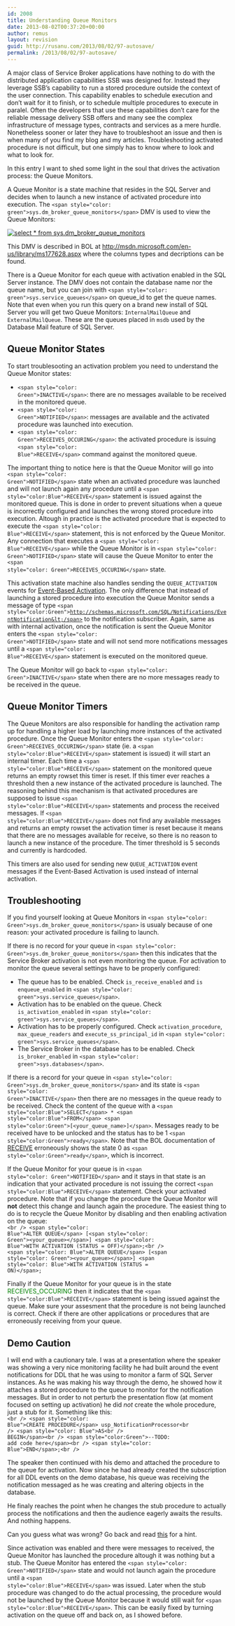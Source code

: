 ```yaml
---
id: 2008
title: Understanding Queue Monitors
date: 2013-08-02T00:37:20+00:00
author: remus
layout: revision
guid: http://rusanu.com/2013/08/02/97-autosave/
permalink: /2013/08/02/97-autosave/
---
```

A major class of Service Broker applications have nothing to do with the distributed application capabilities SSB was designed for. Instead they leverage SSB&#8217;s capability to run a stored procedure outside the context of the user connection. This capability enables to schedule execution and don&#8217;t wait for it to finish, or to schedule multiple procedures to execute in paralel. Often the developers that use these capabilities don&#8217;t care for the reliable message delivery SSB offers and many see the complex infrastructure of message types, contracts and services as a mere hurdle. Nonetheless sooner or later they have to troubleshoot an issue and then is when many of you find my blog and my articles. Troubleshooting activated procedure is not difficult, but one simply has to know where to look and what to look for.

In this entry I want to shed some light in the soul that drives the activation process: the Queue Monitors.

<!--more-->

A Queue Monitor is a state machine that resides in the SQL Server and decides when to launch a new instance of activated procedure into execution. The <code class="prettyprint lang-sql">&lt;span style="color: green">sys.dm_broker_queue_monitors&lt;/span></code> DMV is used to view the Queue Monitors:

<div class="post-image">
  <a href="http://rusanu.com/wp-content/uploads/2008/08/dm_broker_queue_monitors.png" target="_blank"><img src="http://rusanu.com/wp-content/uploads/2008/08/dm_broker_queue_monitors.png" alt="select * from sys.dm_broker_queue_monitors" title="Click on the image for a full size view" /></a>
</div>

This DMV is described in BOL at <a href="http://msdn.microsoft.com/en-us/library/ms177628.aspx" target="_blank">http://msdn.microsoft.com/en-us/library/ms177628.aspx</a> where the columns types and decriptions can be found.

There is a Queue Monitor for each queue with activation enabled in the SQL Server instance. The DMV does not contain the database name nor the queue name, but you can join with <code class="prettyprint lang-sql">&lt;span style="color: green">sys.service_queues&lt;/span></code> on queue_id to get the queue names. Note that even when you run this query on a brand new install of SQL Server you will get two Queue Monitors: <code class="prettyprint lang-sql">InternalMailQueue</code> and <code class="prettyprint lang-sql">ExternalMailQueue</code>. These are the queues placed in <code class="prettyprint lang-sql">msdb</code> used by the Database Mail feature of SQL Server.

## Queue Monitor States

To start troublesooting an activation problem you need to understand the Queue Monitor states:

  * <code class="prettyprint lang-sql">&lt;span style="color: Green">INACTIVE&lt;/span></code>: there are no messages available to be received in the monitored queue.
  * <code class="prettyprint lang-sql">&lt;span style="color: Green">NOTIFIED&lt;/span></code>: messages are available and the activated procedure was launched into execution.
  * <code class="prettyprint lang-sql">&lt;span style="color: Green">RECEIVES_OCCURING&lt;/span></code>: the activated procedure is issuing <code class="prettyprint lang-sql">&lt;span style="color: Blue">RECEIVE&lt;/span></code> command against the monitored queue.

The important thing to notice here is that the Queue Monitor will go into <code class="prettyprint lang-sql">&lt;span style="color: Green">NOTIFIED&lt;/span></code> state when an activated procedure was launched and will not launch again any procedure until a <code class="prettyprint lang-sql">&lt;span style="color:Blue">RECEIVE&lt;/span></code> statement is issued against the monitored queue. This is done in order to prevent situations when a queue is incorrectly configured and launches the wrong stored procedure into execution. Altough in practice is the activated procedure that is expected to execute the <code class="prettyprint lang-sql">&lt;span style="color: Blue">RECEIVE&lt;/span></code> statement, this is not enforced by the Queue Monitor. Any connection that executes a <code class="prettyprint lang-sql">&lt;span style="color: Blue">RECEIVE&lt;/span></code> while the Queue Monitor is in <code class="prettyprint lang-sql">&lt;span style="color: Green">NOTIFIED&lt;/span></code> state will cause the Queue Monitor to enter the <code class="prettyprint lang-sql">&lt;span style="color: Green">RECEIVES_OCCURING&lt;/span></code> state.

This activation state machine also handles sending the <code class="prettyprint lang-sql">QUEUE_ACTIVATION</code> events for <a href="http://msdn.microsoft.com/en-us/library/ms171581.aspx" target="_blank">Event-Based Activation</a>. The only difference that instead of launching a stored procedure into execution the Queue Monitor sends a message of type <code class="prettyprint lang-sql">&lt;span style="color:Green">http://schemas.microsoft.com/SQL/Notifications/EventNotification&lt;/span></code> to the notification subscriber. Again, same as with internal activation, once the notification is sent the Queue Monitor enters the <code class="prettyprint lang-sql">&lt;span style="color: Green">NOTIFIED&lt;/span></code> state and will not send more notifications messages until a <code class="prettyprint lang-sql">&lt;span style="color: Blue">RECEIVE&lt;/span></code> statement is executed on the monitored queue.

The Queue Monitor will go back to <code class="prettyprint lang-sql">&lt;span style="color: Green">INACTIVE&lt;/span></code> state when there are no more messages ready to be received in the queue.

## Queue Monitor Timers

The Queue Monitors are also responsible for handling the activation ramp up for handling a higher load by launching more instances of the activated procedure. Once the Queue Monitor enters the <code class="prettyprint lang-sql">&lt;span style="color: Green">RECEIVES_OCCURING&lt;/span></code> state (ie. a <code class="prettyprint lang-sql">&lt;span style="color:Blue">RECEIVE&lt;/span></code> statement is issued) it will start an internal timer. Each time a <code class="prettyprint lang-sql">&lt;span style="color:Blue">RECEIVE&lt;/span></code> statement on the monitored queue returns an empty rowset this timer is reset. If this timer ever reaches a threshold then a new instance of the activated procedure is launched. The reasoning behind this mechanism is that activated procedures are supposed to issue <code class="prettyprint lang-sql">&lt;span style="color:Blue">RECEIVE&lt;/span></code> statements and process the received messages. If <code class="prettyprint lang-sql">&lt;span style="color:Blue">RECEIVE&lt;/span></code> does not find any available messages and returns an empty rowset the activation timer is reset because it means that there are no messages available for receive, so there is no reason to launch a new instance of the procedure. The timer threshold is 5 seconds and currently is hardcoded.

This timers are also used for sending new <code class="prettyprint lang-sql">QUEUE_ACTIVATION</code> event messages if the Event-Based Activation is used instead of internal activation.

## Troubleshooting

If you find yourself looking at Queue Monitors in <code class="prettyprint lang-sql">&lt;span style="color: Green">sys.dm_broker_queue_monitors&lt;/span></code> is usualy because of one reason: your activated procedure is failing to launch.

If there is no record for your queue in <code class="prettyprint lang-sql">&lt;span style="color: Green">sys.dm_broker_queue_monitors&lt;/span></code> then this indicates that the Service Broker activation is not even monitoring the queue. For activation to monitor the queue several settings have to be properly configured:



  * The queue has to be enabled. Check <code class="prettyprint lang-sql">is_receive_enabled</code> and <code class="prettyprint lang-sql">is enqueue_enabled</code> in <code class="prettyprint lang-sql">&lt;span style="color: green">sys.service_queues&lt;/span></code>.
  * Activation has to be enabled on the queue. Check <code class="prettyprint lang-sql">is_activation_enabled</code> in <code class="prettyprint lang-sql">&lt;span style="color: green">sys.service_queues&lt;/span></code>.
  * Activation has to be properly configured. Check <code class="prettyprint lang-sql">activation_procedure</code>, <code class="prettyprint lang-sql">max_queue_readers</code> and <code class="prettyprint lang-sql">execute_ss_principal_id</code> in <code class="prettyprint lang-sql">&lt;span style="color: green">sys.service_queues&lt;/span></code>.
  * The Service Broker in the database has to be enabled. Check <code class="prettyprint lang-sql">is_broker_enabled</code> in <code class="prettyprint lang-sql">&lt;span style="color: green">sys.databases&lt;/span></code>.



If there is a record for your queue in <code class="prettyprint lang-sql">&lt;span style="color: Green">sys.dm_broker_queue_monitors&lt;/span></code> and its state is <code class="prettyprint lang-sql">&lt;span style="color: Green">INACTIVE&lt;/span></code> then there are no messages in the queue ready to be received. Check the content of the queue with a <code class="prettyprint lang-sql">&lt;span style="color:Blue">SELECT&lt;/span>&nbsp;*&nbsp;&lt;span style="color:Blue">FROM&lt;/span>&nbsp;&lt;span style="color:Green">[&lt;your_queue_name&gt;]&lt;/span></code>. Messages ready to be received have to be unlocked and the status has to be 1 <code class="prettyprint lang-sql">&lt;span style="color:Green">ready&lt;/span></code>. Note that the BOL documentation of <a href="http://msdn.microsoft.com/en-us/library/ms186963.aspx" target="_blank">RECEIVE</a> erroneously shows the state 0 as <code class="prettyprint lang-sql">&lt;span style="color:Green">ready&lt;/span></code>, which is incorrect.

If the Queue Monitor for your queue is in <a name="hint"></a><code class="prettyprint lang-sql">&lt;span style="color: Green">NOTIFIED&lt;/span></code> and it stays in that state is an indication that your activated procedure is not issuing the correct <code class="prettyprint lang-sql">&lt;span style="color:Blue">RECEIVE&lt;/span></code> statement. Check your activated procedure. Note that if you change the procedure the Queue Monitor will **not** detect this change and launch again the procedure. The easiest thing to do is to recycle the Queue Monitor by disabling and then enabling activation on the queue:  
<code class="prettyprint lang-sql">&lt;br />
&lt;span style="color: Blue">ALTER QUEUE&lt;/span> [&lt;span style="color: Green">&lt;your_queue&gt;&lt;/span>] &lt;span style="color: Blue">WITH ACTIVATION (STATUS = OFF)&lt;/span>;&lt;br />
&lt;span style="color: Blue">ALTER QUEUE&lt;/span> [&lt;span style="color: Green">&lt;your_queue&gt;&lt;/span>] &lt;span style="color: Blue">WITH ACTIVATION (STATUS = ON)&lt;/span>;</code> 

Finally if the Queue Monitor for your queue is in the state <span style="color: Green">RECEIVES_OCCURING</span> then it indicates that the <code class="prettyprint lang-sql">&lt;span style="color:Blue">RECEIVE&lt;/span></code> statement is being issued against the queue. Make sure your assesment that the procedure is not being launched is correct. Check if there are other applications or procedures that are erroneously receiving from your queue.

## Demo Caution

I will end with a cautionary tale. I was at a presentation where the speaker was showing a very nice monitoring facility he had built around the event notifications for DDL that he was using to monitor a farm of SQL Server instances. As he was making his way through the demo, he showed how it attaches a stored procedure to the queue to monitor for the notification messages. But in order to not perturb the presentation flow (at moment focused on setting up activation) he did _not_ create the whole procedure, just a stub for it. Something like this:  
<code class="prettyprint lang-sql">&lt;br />
&lt;span style="color: Blue">CREATE PROCEDURE&lt;/span>&nbsp;usp_NotificationProcessor&lt;br />
&lt;span style="color: Blue">AS&lt;br />
BEGIN&lt;/span>&lt;br />
	&lt;span style="color:Green">--TODO: add code here&lt;/span>&lt;br />
&lt;span style="color: Blue">END&lt;/span>;&lt;br />
</code> 

The speaker then continued with his demo and attached the procedure to the queue for activation. Now since he had already created the subscription for all DDL events on the demo database, his queue was receiving the notification messaged as he was creating and altering objects in the database.

He finaly reaches the point when he changes the stub procedure to actually process the notifications and then the audience eagerly awaits the results. And nothing happens.

Can you guess what was wrong? Go back and read [this](#hint) for a hint.

Since activation was enabled and there were messages to received, the Queue Monitor has launched the procedure altough it was nothing but a stub. The Queue Monitor has entered the <code class="prettyprint lang-sql">&lt;span style="color: Green">NOTIFIED&lt;/span></code> state and would not launch again the procedure until a <code class="prettyprint lang-sql">&lt;span style="color:Blue">RECEIVE&lt;/span></code> was issued. Later when the stub procedure was changed to do the actual processing, the procedure would not be launched by the Queue Monitor because it would still wait for <code class="prettyprint lang-sql">&lt;span style="color:Blue">RECEIVE&lt;/span></code>. This can be easily fixed by turning activation on the queue off and back on, as I showed before.
